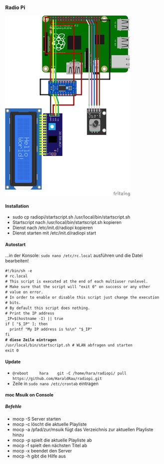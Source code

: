 <h3>Radio Pi</h3>

<img src="bilder/RadioPiKY040_Steckplatine.png" width="400">

<h4>Installation</h4>
<ul>
<li>sudo cp radiopi/startscript.sh /usr/local/bin/startscript.sh</li>
<li>Startscript nach /usr/local/bin/startscript.sh kopieren</li>
<li>Dienst nach /etc/init.d/radiopi kopieren</li>
<li>Dienst starten mit /etc/init.d/radiopi start</li>  
</ul>
<h4>Autostart</h4>
<p>...in der Konsole:
<code>sudo nano /etc/rc.local</code>
ausführen und die Datei bearbeiten!</p>
<p><code>#!/bin/sh -e
# rc.local
# This script is executed at the end of each multiuser runlevel.
# Make sure that the script will "exit 0" on success or any other
# value on error.
# In order to enable or disable this script just change the execution
# bits.
# By default this script does nothing.
# Print the IP address
_IP=$(hostname -I) || true
if [ "$_IP" ]; then
  printf "My IP address is %s\n" "$_IP"
fi
<b># diese Zeile eintragen</b>
/usr/local/bin/startscript.sh # WLAN abfragen und starten
exit 0
</code></p>
<h4>Update</h4>
<ul>
  <li><code>@reboot		hara	git -C /home/hara/radiopi/ pull https://github.com/HaraldRau/radiopi.git</code></li>
  <li>Zeile in <code>sudo nano /etc/crontab</code> eintragen</li>
</ul>
<h4>moc Msuik on Console</h4>
<h5>Befehle</h5>
<ul>
  <li>mocp -S Server starten</li>
  <li>mocp -c löscht die aktuelle Playliste</li>
  <li>mocp -a /pfad/zur/msuik fügt das Verzeichnis zur aktuellen Playliste hinzu</li>
  <li>mocp -p spielt die aktuelle Playliste ab</li>
  <li>mocp -f spielt den nächsten Titel ab</li>
  <li>mocp -x beendet den Server</li>
  <li>mocp -h gibt die Hilfe aus</li>
</ul>
